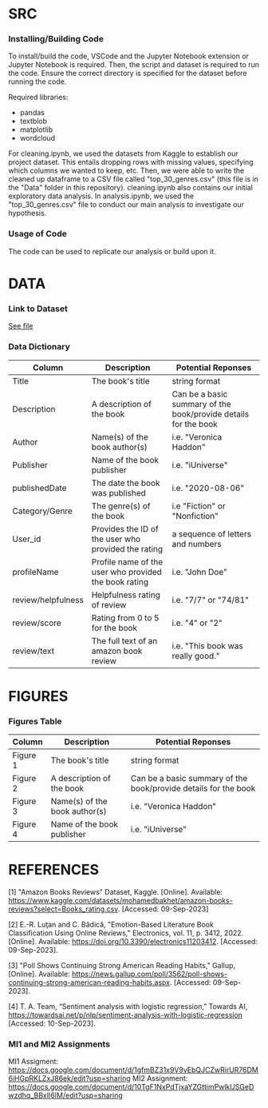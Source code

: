 # SRC

### Installing/Building Code
To install/build the code, VSCode and the Jupyter Notebook extension or Jupyter Notebook is required. Then, the script and dataset is required to run the code. Ensure the correct directory is specified for the dataset before running the code. 

Required libraries:
- pandas
- textblob
- matplotlib
- wordcloud

For cleaning.ipynb, we used the datasets from Kaggle to establish our project dataset. This entails dropping rows with missing values, specifying which columns we wanted to keep, etc. Then, we were able to write the cleaned up dataframe to a CSV file called "top_30_genres.csv" (this file is in the "Data" folder in this repository). cleaning.ipynb also contains our initial exploratory data analysis. In analysis.ipynb, we used the "top_30_genres.csv" file to conduct our main analysis to investigate our hypothesis.

### Usage of Code
The code can be used to replicate our analysis or build upon it.

# DATA

### Link to Dataset
[See file](https://www.kaggle.com/datasets/mohamedbakhet/amazon-books-reviews)

### Data Dictionary
| Column| Description| Potential Reponses|                   
|-------|------------|-------------------|
| Title | The book's title | string format|
| Description | A description of the book | Can be a basic summary of the book/provide details for the book |
| Author | Name(s) of the book author(s) | i.e. "Veronica Haddon" |
| Publisher | Name of the book publisher | i.e. "iUniverse" |
| publishedDate | The date the book was published | i.e. "2020-08-06" |
| Category/Genre | The genre(s) of the book | i.e "Fiction" or "Nonfiction"|
| User_id| Provides the ID of the user who provided the rating| a sequence of letters and numbers |
| profileName| Profile name of the user who provided the book rating | i.e. "John Doe" |
| review/helpfulness| Helpfulness rating of review | i.e. "7/7" or "74/81" |
| review/score| Rating from 0 to 5 for the book | i.e. "4" or "2" |
| review/text| The full text of an amazon book review | i.e. "This book was really good." |

# FIGURES

### Figures Table
| Column| Description| Potential Reponses|                   
|-------|------------|-------------------|
| Figure 1 | The book's title | string format|
| Figure 2 | A description of the book | Can be a basic summary of the book/provide details for the book |
| Figure 3 | Name(s) of the book author(s) | i.e. "Veronica Haddon" |
| Figure 4 | Name of the book publisher | i.e. "iUniverse" |


# REFERENCES 
[1] "Amazon Books Reviews" Dataset, Kaggle. [Online]. Available: https://www.kaggle.com/datasets/mohamedbakhet/amazon-books-reviews?select=Books_rating.csv. [Accessed: 09-Sep-2023]

[2] E.-R. Luţan and C. Bădică, "Emotion-Based Literature Book Classification Using Online Reviews," Electronics, vol. 11, p. 3412, 2022. [Online]. Available: https://doi.org/10.3390/electronics11203412. [Accessed: 09-Sep-2023].

[3] "Poll Shows Continuing Strong American Reading Habits," Gallup, [Online]. Available: https://news.gallup.com/poll/3562/poll-shows-continuing-strong-american-reading-habits.aspx. [Accessed: 09-Sep-2023]. 

[4] T. A. Team, “Sentiment analysis with logistic regression,” Towards AI, https://towardsai.net/p/nlp/sentiment-analysis-with-logistic-regression [Accessed: 10-Sep-2023]. 

### MI1 and MI2 Assignments
MI1 Assigment: https://docs.google.com/document/d/1gfmBZ31x9V9vEbQJCZwRirUR76DM6iHGpRKLZxJ86ek/edit?usp=sharing
MI2 Assignment: https://docs.google.com/document/d/10TgF1NxPdTjxaYZGttimPwlkUSGeDwzdhq_BBxlI6IM/edit?usp=sharing
